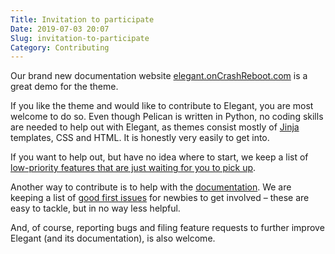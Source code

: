```yaml
---
Title: Invitation to participate
Date: 2019-07-03 20:07
Slug: invitation-to-participate
Category: Contributing
---
```


Our brand new documentation website [elegant.onCrashReboot.com][elegant-home] is a great demo for the theme.

If you like the theme and would like to contribute to Elegant, you are most welcome to do so. Even though Pelican is written in Python, no coding skills are needed to help out with Elegant, as themes consist mostly of [Jinja][] templates, CSS and HTML. It is honestly very easily to get into.

If you want to help out, but have no idea where to start, we keep a list of [low-priority features that are just waiting for you to pick up][pr_welcome].

Another way to contribute is to help with the [documentation][docs]. We are keeping a list of [good first issues][docs_first] for newbies to get involved – these are easy to tackle, but in no way less helpful.

And, of course, reporting bugs and filing feature requests to further improve Elegant (and its documentation), is also welcome.

[jinja]: http://jinja.pocoo.org/
[pr_welcome]: https://github.com/Pelican-Elegant/elegant/labels/pull%20request%20welcome
[docs]: https://github.com/Pelican-Elegant/elegant/tree/master/documentation
[docs_first]: https://github.com/Pelican-Elegant/elegant/issues?q=is%3Aopen+is%3Aissue+label%3A%22project+documentation%22
[elegant-home]: https://elegant.oncrashreboot.com
